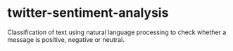 # twitter-sentiment-analysis
Classification of text using natural language processing to check whether a message is positive, negative or neutral.
